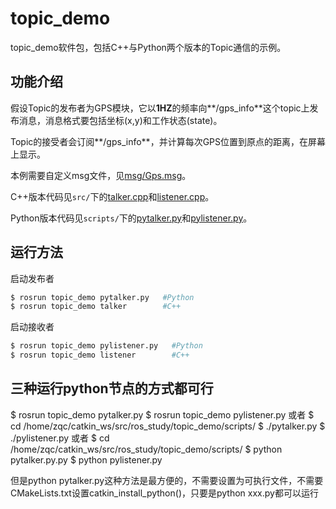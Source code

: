 # topic_demo

topic_demo软件包，包括C++与Python两个版本的Topic通信的示例。

## 功能介绍

假设Topic的发布者为GPS模块，它以**1HZ**的频率向**/gps_info**这个topic上发布消息，消息格式要包括坐标(x,y)和工作状态(state)。

Topic的接受者会订阅**/gps_info**，并计算每次GPS位置到原点的距离，在屏幕上显示。

本例需要自定义msg文件，见[msg/Gps.msg](./msg/Gps.msg)。

C++版本代码见`src/`下的[talker.cpp](./src/talker.cpp)和[listener.cpp](./src/listener.cpp)。

Python版本代码见`scripts/`下的[pytalker.py](./scripts/pytalker.py)和[pylistener.py](./scripts/pylistener.py)。


## 运行方法

启动发布者
```sh
$ rosrun topic_demo pytalker.py   #Python
$ rosrun topic_demo talker        #C++
``` 

启动接收者
```sh
$ rosrun topic_demo pylistener.py   #Python
$ rosrun topic_demo listener        #C++
``` 

## 三种运行python节点的方式都可行
$ rosrun topic_demo pytalker.py
$ rosrun topic_demo pylistener.py
或者
$ cd /home/zqc/catkin_ws/src/ros_study/topic_demo/scripts/
$ ./pytalker.py
$ ./pylistener.py
或者
$ cd /home/zqc/catkin_ws/src/ros_study/topic_demo/scripts/
$ python pytalker.py.py
$ python pylistener.py

但是python pytalker.py这种方法是最方便的，不需要设置为可执行文件，不需要CMakeLists.txt设置catkin_install_python()，只要是python xxx.py都可以运行
